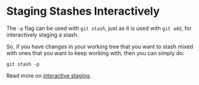 # Staging Stashes Interactively

The `-p` flag can be used with `git stash`, just as it is used with `git add`,
for interactively staging a stash.

So, if you have changes in your working tree that you want to stash mixed
with ones that you want to keep working with, then you can simply do:

```
git stash -p
```

Read more on [interactive
staging](https://git-scm.com/book/en/v2/Git-Tools-Interactive-Staging).
